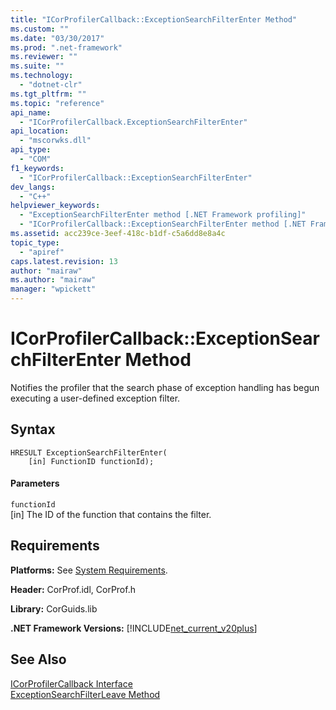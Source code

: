 ```yaml
---
title: "ICorProfilerCallback::ExceptionSearchFilterEnter Method"
ms.custom: ""
ms.date: "03/30/2017"
ms.prod: ".net-framework"
ms.reviewer: ""
ms.suite: ""
ms.technology: 
  - "dotnet-clr"
ms.tgt_pltfrm: ""
ms.topic: "reference"
api_name: 
  - "ICorProfilerCallback.ExceptionSearchFilterEnter"
api_location: 
  - "mscorwks.dll"
api_type: 
  - "COM"
f1_keywords: 
  - "ICorProfilerCallback::ExceptionSearchFilterEnter"
dev_langs: 
  - "C++"
helpviewer_keywords: 
  - "ExceptionSearchFilterEnter method [.NET Framework profiling]"
  - "ICorProfilerCallback::ExceptionSearchFilterEnter method [.NET Framework profiling]"
ms.assetid: acc239ce-3eef-418c-b1df-c5a6dd8e8a4c
topic_type: 
  - "apiref"
caps.latest.revision: 13
author: "mairaw"
ms.author: "mairaw"
manager: "wpickett"
---
```

# ICorProfilerCallback::ExceptionSearchFilterEnter Method
Notifies the profiler that the search phase of exception handling has begun executing a user-defined exception filter.  
  
## Syntax  
  
```  
HRESULT ExceptionSearchFilterEnter(  
    [in] FunctionID functionId);  
```  
  
#### Parameters  
 `functionId`  
 [in] The ID of the function that contains the filter.  
  
## Requirements  
 **Platforms:** See [System Requirements](../../../../docs/framework/get-started/system-requirements.md).  
  
 **Header:** CorProf.idl, CorProf.h  
  
 **Library:** CorGuids.lib  
  
 **.NET Framework Versions:** [!INCLUDE[net_current_v20plus](../../../../includes/net-current-v20plus-md.md)]  
  
## See Also  
 [ICorProfilerCallback Interface](../../../../docs/framework/unmanaged-api/profiling/icorprofilercallback-interface.md)   
 [ExceptionSearchFilterLeave Method](../../../../docs/framework/unmanaged-api/profiling/icorprofilercallback-exceptionsearchfilterleave-method.md)
